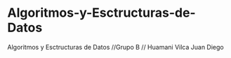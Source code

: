# Algoritmos-y-Esctructuras-de-Datos
Algoritmos y Esctructuras de Datos //Grupo B // Huamani Vilca Juan Diego
